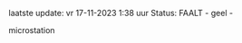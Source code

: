 laatste update: 
vr 17-11-2023  1:38   uur 
Status: FAALT - geel - 
<div class="service R">microstation</div>
